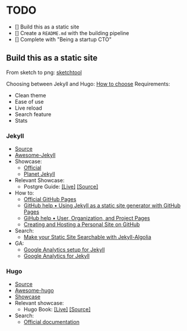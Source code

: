 # TODO

* [] Build this as a static site
* [] Create a `README.md` with the building pipeline
* [] Complete with "Being a startup CTO"

## Build this as a static site

From sketch to png: [sketchtool](https://developer.sketchapp.com/guides/sketchtool/)

Choosing between Jekyll and Hugo: [How to choose](https://www.techiediaries.com/jekyll-hugo-hexo/)
Requirements:

* Clean theme
* Ease of use
* Live reload
* Search feature
* Stats

### Jekyll

* [Source](https://github.com/jekyll/jekyll)
* [Awesome-Jekyll](https://github.com/planetjekyll/awesome-jekyll)
* Showcase:
  * [Official](https://github.com/collections/github-pages-examples)
  * [Planet Jekyll](http://planetjekyll.github.io/showcase/)
* Relevant Showcase:
  * Postgre Guide: [[Live]](http://postgresguide.com/) [[Source]](https://github.com/craigkerstiens/postgresguide.com)
* How to:
  * [Official GitHub Pages](https://pages.github.com/)
  * [GitHub help • Using Jekyll as a static site generator with GitHub Pages](https://help.github.com/en/articles/using-jekyll-as-a-static-site-generator-with-github-pages)
  * [GiHub help • User, Organization, and Project Pages](https://help.github.com/en/articles/user-organization-and-project-pages)
  * [Creating and Hosting a Personal Site on GitHub](http://jmcglone.com/guides/github-pages/)
* Search:
  * [Make your Static Site Searchable with Jekyll-Algolia](https://dev.to/adrienjoly/make-your-static-site-searchable-with-jekyll-algolia-edh)
* GA:
  * [Google Analytics setup for Jekyll](https://michaelsoolee.com/google-analytics-jekyll/)
  * [Google Analytics for Jekyll](https://desiredpersona.com/google-analytics-jekyll/)

### Hugo

* [Source](https://github.com/gohugoio/hugo)
* [Awesome-hugo](https://github.com/budparr/awesome-hugo)
* [Showcase](https://themes.gohugo.io/)
* Relevant showcase:
  * Hugo Book: [[Live]](https://themes.gohugo.io//theme/hugo-book/) [[Source]](https://themes.gohugo.io/hugo-book/)
* Search:
  * [Official documentation](https://gohugo.io/tools/search/)